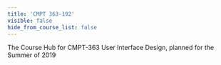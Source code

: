 ```yaml
---
title: 'CMPT 363-192'
visible: false
hide_from_course_list: false
---
```


The Course Hub for CMPT-363 User Interface Design, planned for the Summer of 2019
